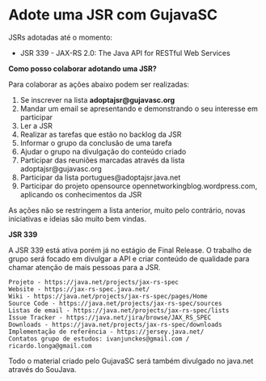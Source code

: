Adote uma JSR com GujavaSC
=========

JSRs adotadas até o momento:
<ul>
<li>JSR 339 - JAX-RS 2.0: The Java API for RESTful Web Services</li>
</ul>

<b>Como posso colaborar adotando uma JSR?</b>

Para colaborar as ações abaixo podem ser realizadas:
<ol>
<li>Se inscrever na lista <b>adoptajsr@gujavasc.org</b></li>
<li>Mandar um email se apresentando e demonstrando o seu interesse em participar</li>
<li>Ler a JSR</li>
<li>Realizar as tarefas que estão no backlog da JSR</li>
<li>Informar o grupo da conclusão de uma tarefa</li>
<li>Ajudar o grupo na divulgação do conteúdo criado</li>
<li>Participar das reuniões marcadas através da lista adoptajsr@gujavasc.org</li>
<li>Participar da lista portugues@adoptajsr.java.net</li>
<li>Participar do projeto opensource opennetworkingblog.wordpress.com, aplicando os conhecimentos da JSR</li>
</ol>

As ações não se restringem a lista anterior, muito pelo contrário, novas iniciativas e ideias são muito bem vindas.

<b>JSR 339</b>

A JSR 339 está ativa porém já no estágio de Final Release. O trabalho de grupo será focado em divulgar a API e criar conteúdo de qualidade para chamar atenção de mais pessoas para a JSR.

    Projeto - https://java.net/projects/jax-rs-spec   
    Website - https://jax-rs-spec.java.net/
    Wiki - https://java.net/projects/jax-rs-spec/pages/Home   
    Source Code - https://java.net/projects/jax-rs-spec/sources   
    Listas de email - https://java.net/projects/jax-rs-spec/lists
    Issue Tracker - https://java.net/jira/browse/JAX_RS_SPEC
    Downloads - https://java.net/projects/jax-rs-spec/downloads
    Implementação de referência - https://jersey.java.net/
    Contatos grupo de estudos: ivanjunckes@gmail.com / ricardo.longa@gmail.com
    
Todo o material criado pelo GujavaSC será também divulgado no java.net através do SouJava.
